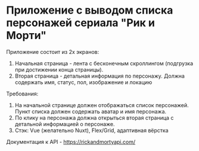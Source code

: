 # Приложение с выводом списка персонажей сериала "Рик и Морти"

Приложение состоит из 2х экранов:
1. Начальная страница - лента с бесконечным скроллингом (подгрузка при достижении конца страницы).
2. Вторая страница - детальная информация по персонажу. Должна содержать имя, статус, пол, изображение и локацию

Требования:
1. На начальной странице должен отображаться список персонажей. Пункт списка должен содержать аватар и имя персонажа.
2. По клику на персонажа должна открыться вторая страница с детальной информацией о персонаже.
3. Стэк: Vue (желательно Nuxt), Flex/Grid, адаптивная вёрстка

Документация к API - https://rickandmortyapi.com/